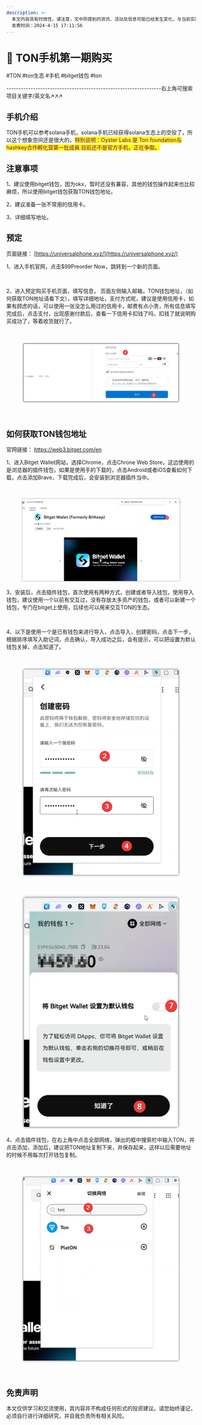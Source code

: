```yaml
---
description: >-
  本文内容具有时效性，请注意，文中所提到的资讯、活动及信息可能已经发生变化，与当前实际情况有所不同。我们建议您在做出任何决策之前，始终进行自主研究和验证。
  发表时间：2024-4-15 17:11:56
---
```


# 🥎 TON手机第一期购买

\#TON #ton生态 #手机 #bitget钱包 #ton

\----------------------------------------------------------------右上角可搜索项目关键字/英文名↗↗↗

## 手机介绍 <a href="#shou-ji-jie-shao" id="shou-ji-jie-shao"></a>

TON手机可以参考solana手机，solana手机已经获得solana生态上的空投了，所以这个想象空间还是很大的。<mark style="color:purple;">特别说明：Oyster Labs 是 Ton foundation与hashkey合作孵化营第一批成員 目前还不是官方手机，正在争取。</mark>

## 注意事项 <a href="#zhu-yi-shi-xiang" id="zhu-yi-shi-xiang"></a>

1、建议使用bitget钱包，因为okx，暂时还没有兼容，其他的钱包操作起来也比较麻烦，所以使用bitget钱包获取TON钱包地址。

2、建议准备一张不常用的信用卡。

3、详细填写地址。

## 预定 <a href="#yu-ding" id="yu-ding"></a>

页面链接： [https://universalphone.xyz/](https://universalphone.xyz/)

1、进入手机官网，点击$99Preorder Now，跳转到一个新的页面。

<figure><img src="https://airdrop.wejoinweb3.com/~gitbook/image?url=http%3A%2F%2Fbs-image-host.oss-cn-guangzhou.aliyuncs.com%2FPasted%2520image%252020240415100105.png.jpg&#x26;width=768&#x26;dpr=4&#x26;quality=100&#x26;sign=b7605146&#x26;sv=1" alt=""><figcaption></figcaption></figure>

2、进入预定购买手机页面，填写信息， 页面左侧输入邮箱，TON钱包地址，（如何获取TON地址请看下文），填写详细地址，支付方式呢，建议是使用信用卡，如果有顾虑的话，可以使用一张没怎么用过的信用卡，邮费有点小贵，所有信息填写完成后，点击支付，出现感谢付款后，查看一下信用卡扣钱了吗，扣钱了就说明购买成功了，等着收货就行了。

<figure><img src="https://airdrop.wejoinweb3.com/~gitbook/image?url=http%3A%2F%2Fbs-image-host.oss-cn-guangzhou.aliyuncs.com%2FPasted%2520image%252020240415102527.png.jpg&#x26;width=768&#x26;dpr=4&#x26;quality=100&#x26;sign=7dff1e50&#x26;sv=1" alt=""><figcaption></figcaption></figure>

<figure><img src=".gitbook/assets/image (4) (1) (1) (1) (1) (1) (1) (1).png" alt=""><figcaption></figcaption></figure>

<figure><img src="https://airdrop.wejoinweb3.com/~gitbook/image?url=http%3A%2F%2Fbs-image-host.oss-cn-guangzhou.aliyuncs.com%2FPasted%2520image%252020240415152845.png.jpg&#x26;width=768&#x26;dpr=4&#x26;quality=100&#x26;sign=99eae798&#x26;sv=1" alt=""><figcaption></figcaption></figure>

## 如何获取TON钱包地址 <a href="#ru-he-huo-qu-ton-qian-bao-di-zhi" id="ru-he-huo-qu-ton-qian-bao-di-zhi"></a>

官网链接： https://web3.bitget.com/en

1、进入Bitget Wallet网站，选择Chrome，点击Chrone Web Store，这边使用的是浏览器的插件钱包，如果是使用手的下载的，点击Android或者iOS查看如何下载，点击添加Brave，下载完成后，会安装到浏览器插件当中。

<figure><img src="https://airdrop.wejoinweb3.com/~gitbook/image?url=http%3A%2F%2Fbs-image-host.oss-cn-guangzhou.aliyuncs.com%2FPasted%2520image%252020240415103930.png.jpg&#x26;width=768&#x26;dpr=4&#x26;quality=100&#x26;sign=f4808c47&#x26;sv=1" alt=""><figcaption></figcaption></figure>

<figure><img src=".gitbook/assets/image (5) (1) (1) (1) (1) (1) (1).png" alt=""><figcaption></figcaption></figure>

3、安装后，点击插件钱包，首次使用有两种方式，创建或者导入钱包，使用导入钱包，建议使用一个以前有交互过，没有存放太多资产的钱包，或者可以新建一个钱包，专门在bitget上使用，后续也可以用来交互TON的生态。

<figure><img src="https://airdrop.wejoinweb3.com/~gitbook/image?url=http%3A%2F%2Fbs-image-host.oss-cn-guangzhou.aliyuncs.com%2FPasted%2520image%252020240415111256.png.jpg&#x26;width=768&#x26;dpr=4&#x26;quality=100&#x26;sign=c2d6c933&#x26;sv=1" alt=""><figcaption></figcaption></figure>

4、以下是使用一个是已有钱包来进行导入，点击导入，创建密码，点击下一步，根据排序填写入助记词，点击确认，导入成功之后，会有提示，可以把设置为默认钱包关掉，点击知道了。

<figure><img src="https://airdrop.wejoinweb3.com/~gitbook/image?url=http%3A%2F%2Fbs-image-host.oss-cn-guangzhou.aliyuncs.com%2FPasted%2520image%252020240415112944.png.jpg&#x26;width=768&#x26;dpr=4&#x26;quality=100&#x26;sign=7694be8c&#x26;sv=1" alt=""><figcaption></figcaption></figure>

<figure><img src=".gitbook/assets/image (6) (1) (1) (1) (1) (1) (1).png" alt=""><figcaption></figcaption></figure>

<figure><img src="https://airdrop.wejoinweb3.com/~gitbook/image?url=http%3A%2F%2Fbs-image-host.oss-cn-guangzhou.aliyuncs.com%2FPasted%2520image%252020240415113352.png.jpg&#x26;width=768&#x26;dpr=4&#x26;quality=100&#x26;sign=a382a410&#x26;sv=1" alt=""><figcaption></figcaption></figure>

<figure><img src=".gitbook/assets/image (7) (1) (1) (1) (1) (1) (1).png" alt=""><figcaption></figcaption></figure>

4、点击插件钱包，在右上角中点击全部网络，弹出的框中搜索栏中输入TON，并点击添加，添加后，建议把TON地址复制下来，并保存起来，这样以后需要地址的时候不用每次打开钱包复制。

<figure><img src="https://airdrop.wejoinweb3.com/~gitbook/image?url=http%3A%2F%2Fbs-image-host.oss-cn-guangzhou.aliyuncs.com%2FPasted%2520image%252020240415114435.png.jpg&#x26;width=768&#x26;dpr=4&#x26;quality=100&#x26;sign=8c478ccb&#x26;sv=1" alt=""><figcaption></figcaption></figure>

<figure><img src=".gitbook/assets/image (10) (1) (1) (1) (1) (1).png" alt=""><figcaption></figcaption></figure>

<figure><img src="https://airdrop.wejoinweb3.com/~gitbook/image?url=http%3A%2F%2Fbs-image-host.oss-cn-guangzhou.aliyuncs.com%2FPasted%2520image%252020240415114551.png.jpg&#x26;width=768&#x26;dpr=4&#x26;quality=100&#x26;sign=84b00e08&#x26;sv=1" alt=""><figcaption></figcaption></figure>

## 免责声明 <a href="#mian-ze-sheng-ming" id="mian-ze-sheng-ming"></a>

本文仅供学习和交流使用，其内容并不构成任何形式的投资建议。请您始终谨记，必须自行进行详细研究，并自我负责所有相关风险。
